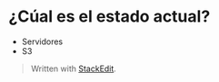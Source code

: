 # ¿Cúal es el estado actual?
- Servidores
- S3



> Written with [StackEdit](https://stackedit.io/).
<!--stackedit_data:
eyJoaXN0b3J5IjpbMTc0OTQzNTc1Nl19
-->